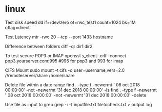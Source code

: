 # linux

Test disk speed
dd if=/dev/zero of=rwc_test1 count=1024 bs=1M oflag=direct

Test Latency
mtr -rwc 20 --tcp --port 1433 hostname

Difference between folders
diff -qr dir1 dir2

To test secure POP3 or IMAP
openssl s_client -crlf -connect pop3.yourserver.com:995 #995 for pop3 and 993 for imap

CIFS Mount
sudo mount -t cifs -o user=username,vers=2.0 //remoteserver/share /home/share

Delete file within a date range
find . -type f -newermt ' 08 oct 2018 00:00:00' -not -newermt '31 dec 2018 00:00:00' -ls
find . -type f -newermt ' 08 oct 2018 00:00:00' -not -newermt '31 dec 2018 00:00:00' -delete


Use file as input to grep
grep -i -f inputfile.txt filetocheck.txt > output.log
